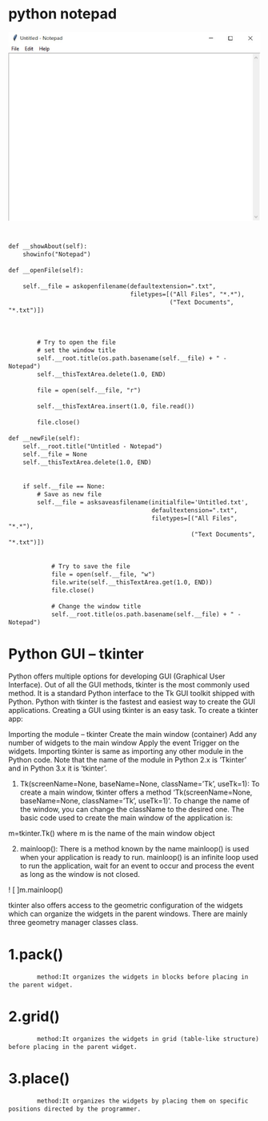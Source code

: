 # python notepad
![ ](notepad.jpg)
#
    def __showAbout(self):
        showinfo("Notepad")

    def __openFile(self):

        self.__file = askopenfilename(defaultextension=".txt",
                                      filetypes=[("All Files", "*.*"),
                                                 ("Text Documents", "*.txt")])



            # Try to open the file
            # set the window title
            self.__root.title(os.path.basename(self.__file) + " - Notepad")
            self.__thisTextArea.delete(1.0, END)

            file = open(self.__file, "r")

            self.__thisTextArea.insert(1.0, file.read())

            file.close()

    def __newFile(self):
        self.__root.title("Untitled - Notepad")
        self.__file = None
        self.__thisTextArea.delete(1.0, END)


        if self.__file == None:
            # Save as new file
            self.__file = asksaveasfilename(initialfile='Untitled.txt',
                                            defaultextension=".txt",
                                            filetypes=[("All Files", "*.*"),
                                                       ("Text Documents", "*.txt")])


                # Try to save the file
                file = open(self.__file, "w")
                file.write(self.__thisTextArea.get(1.0, END))
                file.close()

                # Change the window title
                self.__root.title(os.path.basename(self.__file) + " - Notepad")

# Python GUI – tkinter
Python offers multiple options for developing GUI (Graphical User Interface). Out of all the GUI methods, tkinter is the most commonly used method. It is a standard Python interface to the Tk GUI toolkit shipped with Python. Python with tkinter is the fastest and easiest way to create the GUI applications. Creating a GUI using tkinter is an easy task.
To create a tkinter app:

Importing the module – tkinter
Create the main window (container)
Add any number of widgets to the main window
Apply the event Trigger on the widgets.
Importing tkinter is same as importing any other module in the Python code. Note that the name of the module in Python 2.x is ‘Tkinter’ and in Python 3.x it is ‘tkinter’.



 1. Tk(screenName=None,  baseName=None,  className=’Tk’,  useTk=1): To create a main window, tkinter offers a method ‘Tk(screenName=None,  baseName=None,  className=’Tk’,  useTk=1)’. To change the name of the window, you can change the className to the desired one. The basic code used to create the main window of the application is:

m=tkinter.Tk() where m is the name of the main window object

2. mainloop(): There is a method known by the name mainloop() is used when your application is ready to run. mainloop() is an infinite loop used to run the application, wait for an event to occur and process the event as long as the window is not closed.

! [ ]m.mainloop()

 tkinter also offers access to the geometric configuration of the widgets which can organize the widgets in the parent windows. There are mainly three geometry manager classes class.

# 1.pack()
            method:It organizes the widgets in blocks before placing in the parent widget.
# 2.grid() 
            method:It organizes the widgets in grid (table-like structure) before placing in the parent widget.
# 3.place()
            method:It organizes the widgets by placing them on specific positions directed by the programmer.
